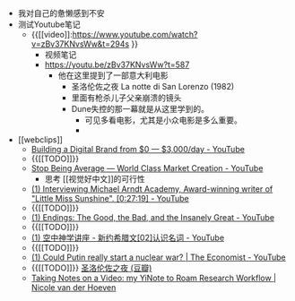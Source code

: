 - 我对自己的惫懒感到不安
- 测试Youtube笔记
    - {{[[video]]:https://www.youtube.com/watch?v=zBv37KNvsWw&t=294s }}
        - 视频笔记
        - https://youtu.be/zBv37KNvsWw?t=587
            - 他在这里提到了一部意大利电影
                - 圣洛伦佐之夜 La notte di San Lorenzo (1982)
                - 里面有枪杀儿子父亲崩溃的镜头
                - Dune失控的那一幕就是从这里学到的。
                    - 可见多看电影，尤其是小众电影是多么重要。
                    - 
- [[webclips]]
    - [Building a Digital Brand from $0 — $3,000/day - YouTube](https://www.youtube.com/watch?v=nsuULV4XtTs)
    - {{[[TODO]]}} 
    - [Stop Being Average — World Class Market Creation - YouTube](https://www.youtube.com/watch?v=1jqaJ88gCu8)
        - 思考 [[视觉好中文]]的可行性
    - [(1) Interviewing Michael Arndt Academy, Award-winning writer of "Little Miss Sunshine". [0:27:19] - YouTube](https://www.youtube.com/watch?v=zBv37KNvsWw&t=294s)
    - {{[[TODO]]}} 
    - [(1) Endings: The Good, the Bad, and the Insanely Great - YouTube](https://www.youtube.com/watch?v=gWHfsEJ5JJo)
    - {{[[TODO]]}} 
    - [(1) 空中神学讲座 - 新约希腊文[02]认识名词 - YouTube](https://www.youtube.com/watch?v=9NQH5BPgNLg)
    - {{[[TODO]]}} 
    - [(1) Could Putin really start a nuclear war? | The Economist - YouTube](https://www.youtube.com/watch?v=9UWUz_hxSk4)
    - {{[[TODO]]}} [圣洛伦佐之夜 (豆瓣)](https://movie.douban.com/subject/1299163/)
    - [Taking Notes on a Video: my YiNote to Roam Research Workflow | Nicole van der Hoeven](https://nicolevanderhoeven.com/blog/20201215-yinote-to-roam/)
